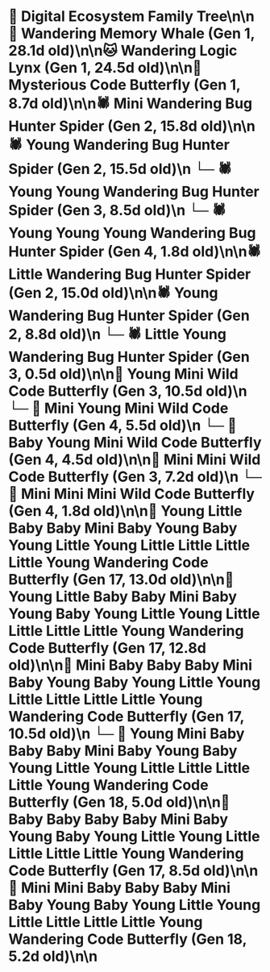 # 🌳 Digital Ecosystem Family Tree\n\n🐋 Wandering Memory Whale (Gen 1, 28.1d old)\n\n🐱 Wandering Logic Lynx (Gen 1, 24.5d old)\n\n🦋 Mysterious Code Butterfly (Gen 1, 8.7d old)\n\n🕷️ Mini Wandering Bug Hunter Spider (Gen 2, 15.8d old)\n\n🕷️ Young Wandering Bug Hunter Spider (Gen 2, 15.5d old)\n  └─ 🕷️ Young Young Wandering Bug Hunter Spider (Gen 3, 8.5d old)\n    └─ 🕷️ Young Young Young Wandering Bug Hunter Spider (Gen 4, 1.8d old)\n\n🕷️ Little Wandering Bug Hunter Spider (Gen 2, 15.0d old)\n\n🕷️ Young Wandering Bug Hunter Spider (Gen 2, 8.8d old)\n  └─ 🕷️ Little Young Wandering Bug Hunter Spider (Gen 3, 0.5d old)\n\n🦋 Young Mini Wild Code Butterfly (Gen 3, 10.5d old)\n  └─ 🦋 Mini Young Mini Wild Code Butterfly (Gen 4, 5.5d old)\n  └─ 🦋 Baby Young Mini Wild Code Butterfly (Gen 4, 4.5d old)\n\n🦋 Mini Mini Wild Code Butterfly (Gen 3, 7.2d old)\n  └─ 🦋 Mini Mini Mini Wild Code Butterfly (Gen 4, 1.8d old)\n\n🦋 Young Little Baby Baby Mini Baby Young Baby Young Little Young Little Little Little Little Young Wandering Code Butterfly (Gen 17, 13.0d old)\n\n🦋 Young Little Baby Baby Mini Baby Young Baby Young Little Young Little Little Little Little Young Wandering Code Butterfly (Gen 17, 12.8d old)\n\n🦋 Mini Baby Baby Baby Mini Baby Young Baby Young Little Young Little Little Little Little Young Wandering Code Butterfly (Gen 17, 10.5d old)\n  └─ 🦋 Young Mini Baby Baby Baby Mini Baby Young Baby Young Little Young Little Little Little Little Young Wandering Code Butterfly (Gen 18, 5.0d old)\n\n🦋 Baby Baby Baby Baby Mini Baby Young Baby Young Little Young Little Little Little Little Young Wandering Code Butterfly (Gen 17, 8.5d old)\n\n🦋 Mini Mini Baby Baby Baby Mini Baby Young Baby Young Little Young Little Little Little Little Young Wandering Code Butterfly (Gen 18, 5.2d old)\n\n